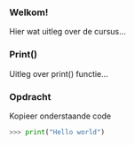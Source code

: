 
### Welkom!

Hier wat uitleg over de cursus...


### Print()

Uitleg over print() functie...

### Opdracht
Kopieer onderstaande code

```python
>>> print("Hello world")
```
